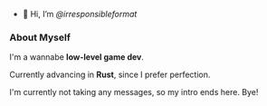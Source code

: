- 👋 Hi, I’m *@irresponsibleformat*

### About Myself

I'm a wannabe **low-level game dev**.

Currently advancing in **Rust**, since I prefer perfection.

I'm currently not taking any messages, so my intro ends here. Bye!

<!---
irresponsibleformat/irresponsibleformat is a ✨ special ✨ repository because its `README.md` (this file) appears on your GitHub profile.
You can click the Preview link to take a look at your changes.
--->

